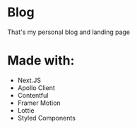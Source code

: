 # Blog

That's my personal blog and landing page

# Made with:

- Next.JS
- Apollo Client
- Contentful
- Framer Motion
- Lottie
- Styled Components
